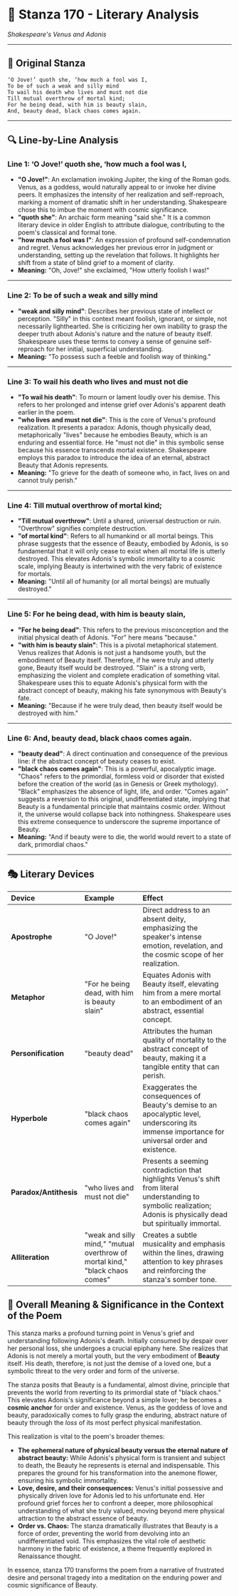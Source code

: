 # 🌹 Stanza 170 - Literary Analysis
*Shakespeare's Venus and Adonis*

---

## 📖 Original Stanza
```
‘O Jove!’ quoth she, ‘how much a fool was I,
To be of such a weak and silly mind        
To wail his death who lives and must not die
Till mutual overthrow of mortal kind;
For he being dead, with him is beauty slain,
And, beauty dead, black chaos comes again.
```

---

## 🔍 Line-by-Line Analysis

### Line 1: ‘O Jove!’ quoth she, ‘how much a fool was I,
*   **"O Jove!"**: An exclamation invoking Jupiter, the king of the Roman gods. Venus, as a goddess, would naturally appeal to or invoke her divine peers. It emphasizes the intensity of her realization and self-reproach, marking a moment of dramatic shift in her understanding. Shakespeare chose this to imbue the moment with cosmic significance.
*   **"quoth she"**: An archaic form meaning "said she." It is a common literary device in older English to attribute dialogue, contributing to the poem's classical and formal tone.
*   **"how much a fool was I"**: An expression of profound self-condemnation and regret. Venus acknowledges her previous error in judgment or understanding, setting up the revelation that follows. It highlights her shift from a state of blind grief to a moment of clarity.
*   **Meaning:** "Oh, Jove!" she exclaimed, "How utterly foolish I was!"

---

### Line 2: To be of such a weak and silly mind
*   **"weak and silly mind"**: Describes her previous state of intellect or perception. "Silly" in this context meant foolish, ignorant, or simple, not necessarily lighthearted. She is criticizing her own inability to grasp the deeper truth about Adonis's nature and the nature of beauty itself. Shakespeare uses these terms to convey a sense of genuine self-reproach for her initial, superficial understanding.
*   **Meaning:** "To possess such a feeble and foolish way of thinking."

---

### Line 3: To wail his death who lives and must not die
*   **"To wail his death"**: To mourn or lament loudly over his demise. This refers to her prolonged and intense grief over Adonis's apparent death earlier in the poem.
*   **"who lives and must not die"**: This is the core of Venus's profound realization. It presents a paradox: Adonis, though physically dead, metaphorically "lives" because he embodies Beauty, which is an enduring and essential force. He "must not die" in this symbolic sense because his essence transcends mortal existence. Shakespeare employs this paradox to introduce the idea of an eternal, abstract Beauty that Adonis represents.
*   **Meaning:** "To grieve for the death of someone who, in fact, lives on and cannot truly perish."

---

### Line 4: Till mutual overthrow of mortal kind;
*   **"Till mutual overthrow"**: Until a shared, universal destruction or ruin. "Overthrow" signifies complete destruction.
*   **"of mortal kind"**: Refers to all humankind or all mortal beings. This phrase suggests that the essence of Beauty, embodied by Adonis, is so fundamental that it will only cease to exist when all mortal life is utterly destroyed. This elevates Adonis's symbolic immortality to a cosmic scale, implying Beauty is intertwined with the very fabric of existence for mortals.
*   **Meaning:** "Until all of humanity (or all mortal beings) are mutually destroyed."

---

### Line 5: For he being dead, with him is beauty slain,
*   **"For he being dead"**: This refers to the previous misconception and the initial physical death of Adonis. "For" here means "because."
*   **"with him is beauty slain"**: This is a pivotal metaphorical statement. Venus realizes that Adonis is not just a handsome youth, but the embodiment of Beauty itself. Therefore, if he were truly and utterly gone, Beauty itself would be destroyed. "Slain" is a strong verb, emphasizing the violent and complete eradication of something vital. Shakespeare uses this to equate Adonis's physical form with the abstract concept of beauty, making his fate synonymous with Beauty's fate.
*   **Meaning:** "Because if he were truly dead, then beauty itself would be destroyed with him."

---

### Line 6: And, beauty dead, black chaos comes again.
*   **"beauty dead"**: A direct continuation and consequence of the previous line: if the abstract concept of beauty ceases to exist.
*   **"black chaos comes again"**: This is a powerful, apocalyptic image. "Chaos" refers to the primordial, formless void or disorder that existed before the creation of the world (as in Genesis or Greek mythology). "Black" emphasizes the absence of light, life, and order. "Comes again" suggests a reversion to this original, undifferentiated state, implying that Beauty is a fundamental principle that maintains cosmic order. Without it, the universe would collapse back into nothingness. Shakespeare uses this extreme consequence to underscore the supreme importance of Beauty.
*   **Meaning:** "And if beauty were to die, the world would revert to a state of dark, primordial chaos."

---

## 🎭 Literary Devices

| Device          | Example                                    | Effect                                                                                                                                                             |
| :-------------- | :----------------------------------------- | :----------------------------------------------------------------------------------------------------------------------------------------------------------------- |
| **Apostrophe**  | "O Jove!"                                  | Direct address to an absent deity, emphasizing the speaker's intense emotion, revelation, and the cosmic scope of her realization.                                  |
| **Metaphor**    | "For he being dead, with him is beauty slain" | Equates Adonis with Beauty itself, elevating him from a mere mortal to an embodiment of an abstract, essential concept.                                          |
| **Personification** | "beauty dead"                              | Attributes the human quality of mortality to the abstract concept of beauty, making it a tangible entity that can perish.                                      |
| **Hyperbole**   | "black chaos comes again"                  | Exaggerates the consequences of Beauty's demise to an apocalyptic level, underscoring its immense importance for universal order and existence.                  |
| **Paradox/Antithesis** | "who lives and must not die"               | Presents a seeming contradiction that highlights Venus's shift from literal understanding to symbolic realization; Adonis is physically dead but spiritually immortal. |
| **Alliteration**| "weak and silly mind," "mutual overthrow of mortal kind," "black chaos comes" | Creates a subtle musicality and emphasis within the lines, drawing attention to key phrases and reinforcing the stanza's somber tone.                            |

## 🎯 Overall Meaning & Significance in the Context of the Poem

This stanza marks a profound turning point in Venus's grief and understanding following Adonis's death. Initially consumed by despair over her personal loss, she undergoes a crucial epiphany here. She realizes that Adonis is not merely a mortal youth, but the very embodiment of **Beauty** itself. His death, therefore, is not just the demise of a loved one, but a symbolic threat to the very order and form of the universe.

The stanza posits that Beauty is a fundamental, almost divine, principle that prevents the world from reverting to its primordial state of "black chaos." This elevates Adonis's significance beyond a simple lover; he becomes a **cosmic anchor** for order and existence. Venus, as the goddess of love and beauty, paradoxically comes to fully grasp the enduring, abstract nature of beauty through the *loss* of its most perfect physical manifestation.

This realization is vital to the poem's broader themes:
*   **The ephemeral nature of physical beauty versus the eternal nature of abstract beauty:** While Adonis's physical form is transient and subject to death, the Beauty he represents is eternal and indispensable. This prepares the ground for his transformation into the anemone flower, ensuring his symbolic immortality.
*   **Love, desire, and their consequences:** Venus's initial possessive and physically driven love for Adonis led to his unfortunate end. Her profound grief forces her to confront a deeper, more philosophical understanding of what she truly valued, moving beyond mere physical attraction to the abstract essence of beauty.
*   **Order vs. Chaos:** The stanza dramatically illustrates that Beauty is a force of order, preventing the world from devolving into an undifferentiated void. This emphasizes the vital role of aesthetic harmony in the fabric of existence, a theme frequently explored in Renaissance thought.

In essence, stanza 170 transforms the poem from a narrative of frustrated desire and personal tragedy into a meditation on the enduring power and cosmic significance of Beauty.

